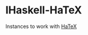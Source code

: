 IHaskell-HaTeX
================

Instances to work with [HaTeX](http://hackage.haskell.org/package/HaTeX)
